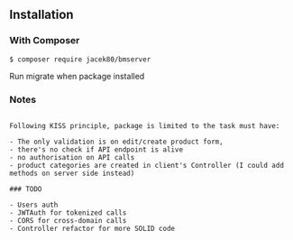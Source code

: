 ## Installation

### With Composer

```
$ composer require jacek80/bmserver

```

Run migrate when package installed

### Notes

```

Following KISS principle, package is limited to the task must have:

- The only validation is on edit/create product form,
- there's no check if API endpoint is alive
- no authorisation on API calls
- product categories are created in client's Controller (I could add methods on server side instead)

### TODO

- Users auth
- JWTAuth for tokenized calls
- CORS for cross-domain calls
- Controller refactor for more SOLID code
